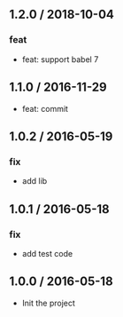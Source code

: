 ## 1.2.0 / 2018-10-04

### feat

* feat: support babel 7

## 1.1.0 / 2016-11-29

* feat: commit

## 1.0.2 / 2016-05-19

### fix

- add lib

## 1.0.1 / 2016-05-18

### fix

- add test code

## 1.0.0 / 2016-05-18

- Init the project
